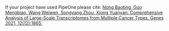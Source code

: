 If your project have used PipeOne please cite:
[Nong Baoting, Guo Mengbiao, Wang Weiwen, Songyang Zhou, Xiong Yuanyan: Comprehensive Analysis of Large-Scale Transcriptomes from Multiple Cancer Types. Genes 2021, 12(12):1865.](https://doi.org/10.3390/genes12121865)
